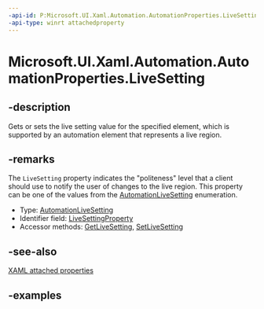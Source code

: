 ```yaml
---
-api-id: P:Microsoft.UI.Xaml.Automation.AutomationProperties.LiveSetting
-api-type: winrt attachedproperty
---
```


# Microsoft.UI.Xaml.Automation.AutomationProperties.LiveSetting

<!--
see GetLiveSetting, and SetLiveSetting
-->

## -description

Gets or sets the live setting value for the specified element, which is supported by an automation element that represents a live region.

## -remarks

The `LiveSetting` property indicates the "politeness" level that a client should use to notify the user of changes to the live region. This property can be one of the values from the [AutomationLiveSetting](../microsoft.ui.xaml.automation.peers/automationlivesetting.md) enumeration.

- Type: [AutomationLiveSetting](../microsoft.ui.xaml.automation.peers/automationlivesetting.md)
- Identifier field: [LiveSettingProperty](automationproperties_livesettingproperty.md)
- Accessor methods: [GetLiveSetting](automationproperties_getlivesetting_404738689.md), [SetLiveSetting](automationproperties_setlivesetting_498791827.md)

## -see-also

[XAML attached properties](/windows/uwp/xaml-platform/attached-properties-overview)

## -examples
